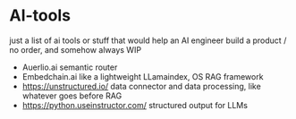 # AI-tools
just a list of ai tools or stuff that would help an AI engineer build a product / no order, and somehow always WIP


* Auerlio.ai semantic router
* Embedchain.ai like a lightweight LLamaindex, OS RAG framework
* https://unstructured.io/ data connector and data processing, like whatever goes before RAG
* https://python.useinstructor.com/ structured output for LLMs

